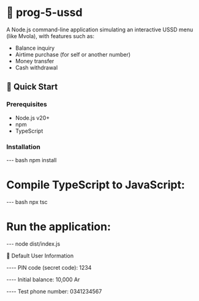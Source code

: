 # 📱 prog-5-ussd

A Node.js command-line application simulating an interactive USSD menu (like Mvola), with features such as:

- Balance inquiry  
- Airtime purchase (for self or another number)  
- Money transfer  
- Cash withdrawal  

## 🚀 Quick Start

### Prerequisites

- Node.js v20+  
- npm  
- TypeScript  

### Installation

--- bash
npm install

# Compile TypeScript to JavaScript:
--- bash
npx tsc

# Run the application: 
--- node dist/index.js

🔐 Default User Information

---- PIN code (secret code): 1234

---- Initial balance: 10,000 Ar

---- Test phone number: 0341234567
